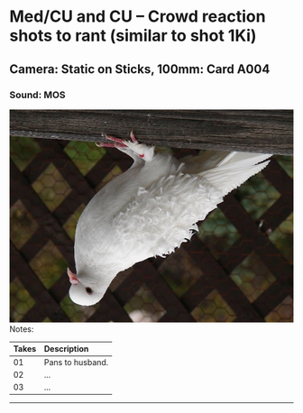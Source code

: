 # Med/CU and CU – Crowd reaction shots to rant (similar to shot 1Ki)

## Camera: Static on Sticks, 100mm: Card A004

### Sound: MOS

![GeneralPhoto][]
Notes: 

| Takes | Description |
|:---|:----|
| 01 | Pans to husband. |
| 02 | ... |
| 03 | ... |

----


[GeneralPhoto]:  /images/Dove5.JPG